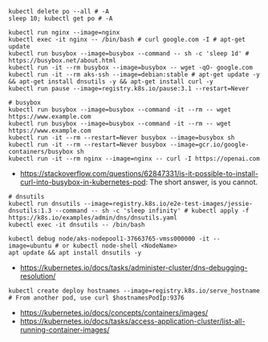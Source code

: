 ```
kubectl delete po --all # -A
sleep 10; kubectl get po # -A

kubectl run nginx --image=nginx
kubectl exec -it nginx -- /bin/bash # curl google.com -I # apt-get update
kubectl run busybox --image=busybox --command -- sh -c 'sleep 1d' # https://busybox.net/about.html
kubectl run -it --rm busybox --image=busybox -- wget -qO- google.com
kubectl run -it --rm aks-ssh --image=debian:stable # apt-get update -y && apt-get install dnsutils -y && apt-get install curl -y
kubectl run pause --image=registry.k8s.io/pause:3.1 --restart=Never
```

```
# busybox
kubectl run busybox --image=busybox --command -it --rm -- wget https://www.example.com
kubectl run busybox --image=busybox --command -it --rm -- wget https://www.example.com
kubectl run -it --rm --restart=Never busybox --image=busybox sh
kubectl run -it --rm --restart=Never busybox --image=gcr.io/google-containers/busybox sh
kubectl run -it --rm nginx --image=nginx -- curl -I https://openai.com
```

- https://stackoverflow.com/questions/62847331/is-it-possible-to-install-curl-into-busybox-in-kubernetes-pod: The short answer, is you cannot.

```
# dnsutils
kubectl run dnsutils --image=registry.k8s.io/e2e-test-images/jessie-dnsutils:1.3 --command -- sh -c 'sleep infinity' # kubectl apply -f https://k8s.io/examples/admin/dns/dnsutils.yaml
kubectl exec -it dnsutils -- /bin/bash

kubectl debug node/aks-nodepool1-37663765-vmss000000 -it --image=ubuntu # or kubectl node-shell <NodeName>
apt update && apt install dnsutils -y
```

- https://kubernetes.io/docs/tasks/administer-cluster/dns-debugging-resolution/

```
kubectl create deploy hostnames --image=registry.k8s.io/serve_hostname # From another pod, use curl $hostnamesPodIp:9376
```

- https://kubernetes.io/docs/concepts/containers/images/
- https://kubernetes.io/docs/tasks/access-application-cluster/list-all-running-container-images/
